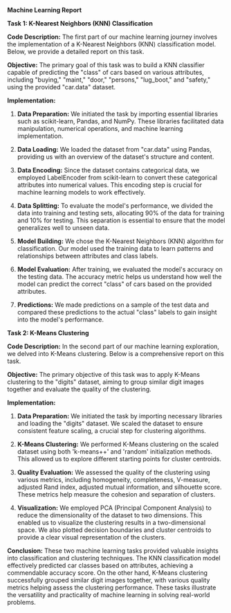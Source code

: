 **Machine Learning Report**

**Task 1: K-Nearest Neighbors (KNN) Classification**

**Code Description:**
The first part of our machine learning journey involves the implementation of a K-Nearest Neighbors (KNN) classification model. Below, we provide a detailed report on this task.

**Objective:**
The primary goal of this task was to build a KNN classifier capable of predicting the "class" of cars based on various attributes, including "buying," "maint," "door," "persons," "lug_boot," and "safety," using the provided "car.data" dataset.

**Implementation:**
1. **Data Preparation:** We initiated the task by importing essential libraries such as scikit-learn, Pandas, and NumPy. These libraries facilitated data manipulation, numerical operations, and machine learning implementation.

2. **Data Loading:** We loaded the dataset from "car.data" using Pandas, providing us with an overview of the dataset's structure and content.

3. **Data Encoding:** Since the dataset contains categorical data, we employed LabelEncoder from scikit-learn to convert these categorical attributes into numerical values. This encoding step is crucial for machine learning models to work effectively.

4. **Data Splitting:** To evaluate the model's performance, we divided the data into training and testing sets, allocating 90% of the data for training and 10% for testing. This separation is essential to ensure that the model generalizes well to unseen data.

5. **Model Building:** We chose the K-Nearest Neighbors (KNN) algorithm for classification. Our model used the training data to learn patterns and relationships between attributes and class labels.

6. **Model Evaluation:** After training, we evaluated the model's accuracy on the testing data. The accuracy metric helps us understand how well the model can predict the correct "class" of cars based on the provided attributes.

7. **Predictions:** We made predictions on a sample of the test data and compared these predictions to the actual "class" labels to gain insight into the model's performance.

**Task 2: K-Means Clustering**

**Code Description:**
In the second part of our machine learning exploration, we delved into K-Means clustering. Below is a comprehensive report on this task.

**Objective:**
The primary objective of this task was to apply K-Means clustering to the "digits" dataset, aiming to group similar digit images together and evaluate the quality of the clustering.

**Implementation:**
1. **Data Preparation:** We initiated the task by importing necessary libraries and loading the "digits" dataset. We scaled the dataset to ensure consistent feature scaling, a crucial step for clustering algorithms.

2. **K-Means Clustering:** We performed K-Means clustering on the scaled dataset using both 'k-means++' and 'random' initialization methods. This allowed us to explore different starting points for cluster centroids.

3. **Quality Evaluation:** We assessed the quality of the clustering using various metrics, including homogeneity, completeness, V-measure, adjusted Rand index, adjusted mutual information, and silhouette score. These metrics help measure the cohesion and separation of clusters.

4. **Visualization:** We employed PCA (Principal Component Analysis) to reduce the dimensionality of the dataset to two dimensions. This enabled us to visualize the clustering results in a two-dimensional space. We also plotted decision boundaries and cluster centroids to provide a clear visual representation of the clusters.

**Conclusion:**
These two machine learning tasks provided valuable insights into classification and clustering techniques. The KNN classification model effectively predicted car classes based on attributes, achieving a commendable accuracy score. On the other hand, K-Means clustering successfully grouped similar digit images together, with various quality metrics helping assess the clustering performance. These tasks illustrate the versatility and practicality of machine learning in solving real-world problems.
